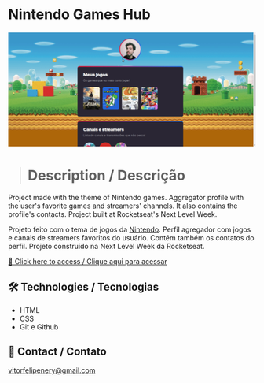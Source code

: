 # Nintendo Games Hub

![preview](./.github/preview.gif)

> # Description / Descrição

Project made with the theme of Nintendo games. Aggregator profile with the user's favorite games and streamers' channels. It also contains the profile's contacts. Project built at Rocketseat's Next Level Week.

Projeto feito com o tema de jogos da [Nintendo](https://www.nintendo.com/). Perfil agregador com jogos e canais de streamers favoritos do usuário. Contém também os contatos do perfil. Projeto construído na Next Level Week da Rocketseat.

[🔗 Click here to access / Clique aqui para acessar](https://vitorfnery.github.io/nintendo_hub/)

## 🛠️ Technologies / Tecnologias

- HTML
- CSS
- Git e Github

## 📣 Contact / Contato

vitorfelipenery@gmail.com
